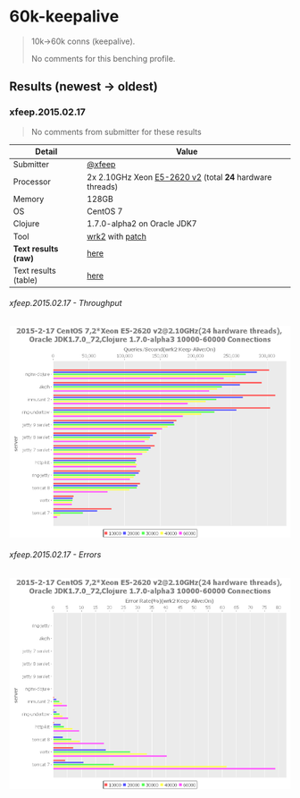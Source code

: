 # 60k-keepalive

> 10k→60k conns (keepalive).
>
> No comments for this benching profile.

## Results (newest → oldest)

### xfeep.2015.02.17

> No comments from submitter for these results

Detail                  | Value
----------------------- | -----
Submitter               | [@xfeep][]
Processor               | 2x 2.10GHz Xeon [E5-2620 v2][] (total **24** hardware threads)
Memory                  | 128GB
OS                      | CentOS 7
Clojure                 | 1.7.0-alpha2 on Oracle JDK7
Tool                    | [wrk2][] with [patch][]
**Text results (raw)**  | [here](20150217-13-18)
Text results (table)    | [here](20150217-13-18-table.txt)

###### xfeep.2015.02.17 - Throughput
![Throughput chart](20150217-13-18-qps.png)

###### xfeep.2015.02.17 - Errors
![Errors chart](20150217-13-18-errs.png)

[@xfeep]: https://github.com/xfeep
[wrk2]: https://github.com/giltene/wrk2
[patch]: https://github.com/wg/wrk/issues/118#issuecomment-72155351
[E5-2620 v2]: http://ark.intel.com/products/75789/Intel-Xeon-Processor-E5-2620-v2-15M-Cache-2_10-GHz